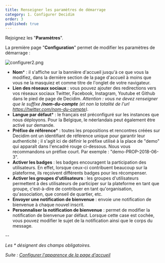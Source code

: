 ```yaml
---
title: Renseigner les paramètres de démarrage
category: 1. Configurer Decidim
order: 3
published: true
---
```

Rejoignez les "**Paramètres**".

La première page "**Configuration**" permet de modifier les paramètres de démarrage :

![configurer2.png]({{site.baseurl}}/images/configurer2.png)

* **Nom*** : il s'affiche sur la bannière d'accueil jusqu'à ce que vous la modifiez, dans la dernière section de la page d'accueil à moins que vous ne la masquiez et comme titre de l'onglet de votre navigateur.
* **Lien des réseaux sociaux** : vous pouvez ajouter des redirections vers vos réseaux sociaux Twitter, Facebook, Instagram, Youtube et Github dans le pied de page de Decidim. *Attention : vous ne devez renseigner que le suffixe **/nom-du-compte** (et non la totalité de l'url https://twitter.com/nom-du-compte).*
* **Langue par défaut*** : le français est préconfiguré sur les instances que nous déployons. Pour la Belgique, le néerlandais peut également être activé sur demande.
* **Préfixe de référence*** : toutes les propositions et rencontres créées sur Decidim ont un identifiant de référence unique pour garantir leur authenticité ; il s'agit ici de définir le préfixe utilisé à la place de "demo" qui apparaît dans l'encadré rouge ci-dessous. Nous vous recommandons un préfixe court. Par exemple : "demo-PROP-2018-06-3". 
* **Activer les badges** : les badges encouragent la participation des utilisateurs. En effet, lorsque ceux-ci contribuent beaucoup sur la plateforme, ils reçoivent différents badges pour les récompenser. 
* **Activer les groupes d'utilisateurs** : les groupes d'utilisateurs permettent à des utilisateurs de participer sur la plateforme en tant que groupe, c'est-à-dire de contribuer en tant qu'organisation, qu'association, que conseil de quartier, etc. 
* **Envoyer une notification de bienvenue** : envoie une notification de bienvenue à chaque nouvel inscrit.
* **Personnaliser la notification de bienvenue** : permet de modifier la notification de bienvenue par défaut. Lorsque cette case est cochée, vous pouvez modifier le sujet de la notification ainsi que le corps du message. 

--

*Les * désignent des champs obligatoires.*


*Suite : [Configurer l'apparence de la page d'accueil]({{site.baseurl}}/1-configurer-decidim/3-apparence-page-accueil/)*
